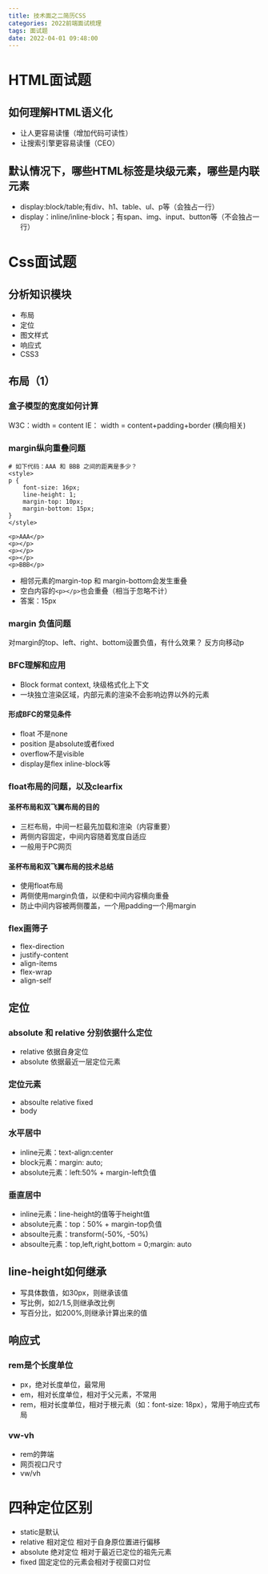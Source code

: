```yaml
---
title: 技术面之二简历CSS
categories: 2022前端面试梳理
tags: 面试题
date: 2022-04-01 09:48:00
---
```


# HTML面试题
## 如何理解HTML语义化
* 让人更容易读懂（增加代码可读性）
* 让搜索引擎更容易读懂（CEO）

## 默认情况下，哪些HTML标签是块级元素，哪些是内联元素
* display:block/table;有div、h1、table、ul、p等（会独占一行）
* display：inline/inline-block；有span、img、input、button等（不会独占一行）

# Css面试题
## 分析知识模块
* 布局
* 定位
* 图文样式
* 响应式
* CSS3

## 布局（1）

### 盒子模型的宽度如何计算
W3C：width = content
IE： width = content+padding+border (横向相关)

### margin纵向重叠问题
```base
# 如下代码：AAA 和 BBB 之间的距离是多少？
<style>
p {
    font-size: 16px;
    line-height: 1;
    margin-top: 10px;
    margin-bottom: 15px;
}
</style>

<p>AAA</p>
<p></p>
<p></p>
<p></p>
<p>BBB</p>
```
* 相邻元素的margin-top 和 margin-bottom会发生重叠
* 空白内容的`<p></p>`也会重叠（相当于忽略不计）
* 答案：15px

### margin 负值问题
对margin的top、left、right、bottom设置负值，有什么效果？
反方向移动p

### BFC理解和应用
* Block format context, 块级格式化上下文
* 一块独立渲染区域，内部元素的渲染不会影响边界以外的元素

#### 形成BFC的常见条件
* float 不是none
* position 是absolute或者fixed
* overflow不是visible
* display是flex inline-block等

### float布局的问题，以及clearfix

#### 圣杯布局和双飞翼布局的目的
* 三栏布局，中间一栏最先加载和渲染（内容重要）
* 两侧内容固定，中间内容随着宽度自适应
* 一般用于PC网页

#### 圣杯布局和双飞翼布局的技术总结
* 使用float布局
* 两侧使用margin负值，以便和中间内容横向重叠
* 防止中间内容被两侧覆盖，一个用padding一个用margin

### flex画筛子
* flex-direction
* justify-content
* align-items
* flex-wrap
* align-self

## 定位
### absolute 和 relative 分别依据什么定位
* relative 依据自身定位
* absolute 依据最近一层定位元素

### 定位元素
* absoulte relative fixed
* body

### 水平居中
* inline元素：text-align:center
* block元素：margin: auto;
* absolute元素：left:50% + margin-left负值

### 垂直居中
* inline元素：line-height的值等于height值
* absolute元素：top：50% + margin-top负值
* absoulte元素：transform(-50%, -50%)
* absoulte元素：top,left,right,bottom = 0;margin: auto

## line-height如何继承
* 写具体数值，如30px，则继承该值
* 写比例，如2/1.5,则继承改比例
* 写百分比，如200%,则继承计算出来的值


## 响应式
### rem是个长度单位
* px，绝对长度单位，最常用
* em，相对长度单位，相对于父元素，不常用
* rem，相对长度单位，相对于根元素（如：font-size: 18px），常用于响应式布局

### vw-vh
* rem的弊端
* 网页视口尺寸
* vw/vh

# 四种定位区别
* static是默认
* relative 相对定位 相对于自身原位置进行偏移
* absolute 绝对定位 相对于最近已定位的祖先元素
* fixed 固定定位的元素会相对于视窗口对位